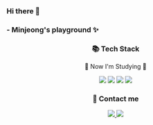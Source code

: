### Hi there 👋
### - Minjeong's playground ✨

<div align=center>
  <h3>📚 Tech Stack</h3>
  <p>🌱 Now I'm Studying 🌱</p>
</div>
<div align="center">
  <img src="https://img.shields.io/badge/Java-007396?style=flat&logo=Java&logoColor=white" />
  <img src="https://img.shields.io/badge/React-61DAFB?style=flat&logo=React&logoColor=white"/>
  <img src="https://img.shields.io/badge/Android-3DDC84?style=flat&logo=Android&logoColor=white"/>
  <img src="https://img.shields.io/badge/Spring-6DB33F?style=flat&logo=Spring&logoColor=white"/>
</div>
<div align=center>
  <h3>💬 Contact me</h3>
</div>
<div align="center">
  <a href="https://velog.io/@byeon22"><img src="https://img.shields.io/badge/Tech Blog-20C997?style=flat&logo=Velog&logoColor=white" />
  <a href="mailto:minjeongs0202@gmail.com"><img src="https://img.shields.io/badge/Mail-EA4335?style=flat&logo=Gmail&logoColor=white"/>
</div>
<!--
**byeon22/byeon22** is a ✨ _special_ ✨ repository because its `README.md` (this file) appears on your GitHub profile.

Here are some ideas to get you started:

- 🔭 I’m currently working on ...
- 🌱 I’m currently learning ...
- 👯 I’m looking to collaborate on ...
- 🤔 I’m looking for help with ...
- 💬 Ask me about ...
- 📫 How to reach me: ...
- 😄 Pronouns: ...
- ⚡ Fun fact: ...
-->
